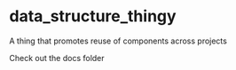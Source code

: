 # data_structure_thingy

A thing that promotes reuse of components across projects

Check out the docs folder

